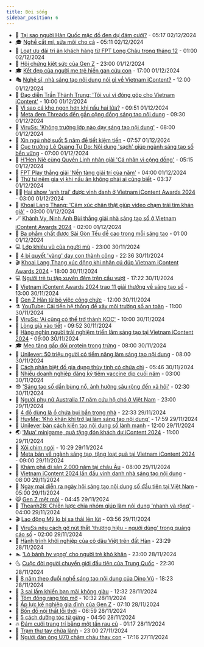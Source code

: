 ```yaml
---
title: Đời sống
sidebar_position: 6
---
```


<!-- vnexpress-doi-song:START -->
- 🚀 [Tại sao người Hàn Quốc mặc đồ đen dự đám cưới?](https://vnexpress.net/tai-sao-nguoi-han-quoc-mac-do-den-du-dam-cuoi-4822749.html) - 05:17 02/12/2024
- 🎓 [Nghề cắt mí, sửa môi cho cá](https://vnexpress.net/nghe-cat-mi-sua-moi-cho-ca-4822542.html) - 05:11 02/12/2024
- 🚦 [Loạt ưu đãi tri ân khách hàng từ FPT Long Châu trong tháng 12](https://vnexpress.net/loat-uu-dai-tri-an-khach-hang-tu-fpt-long-chau-trong-thang-12-4822465.html) - 01:00 02/12/2024
- 🦣 [Hội chứng kiệt sức của Gen Z](https://vnexpress.net/hoi-chung-kiet-suc-cua-gen-z-4821839.html) - 23:00 01/12/2024
- 🎓 [Kết đẹp của người mẹ trẻ hiến gan cứu con](https://vnexpress.net/ket-dep-cua-nguoi-me-tre-hien-gan-cuu-con-4822023.html) - 17:00 01/12/2024
- 🎭 [Nghệ sĩ, nhà sáng tạo nội dung nói gì về Vietnam iContent?](https://vnexpress.net/nghe-si-nha-sang-tao-noi-dung-noi-gi-ve-vietnam-icontent-4822443.html) - 12:00 01/12/2024
- 🦅 [Đạo diễn Trần Thành Trung: &#39;Tôi vui vì đóng góp cho Vietnam iContent&#39;](https://vnexpress.net/dao-dien-tran-thanh-trung-toi-vui-vi-dong-gop-cho-vietnam-icontent-4822501.html) - 10:00 01/12/2024
- 🎃 [Vì sao cá kho ngon hơn khi nấu hai lửa?](https://vnexpress.net/vi-sao-ca-kho-ngon-hon-khi-nau-hai-lua-4822518.html) - 09:51 01/12/2024
- 💪 [Meta đem Threads đến gần cộng đồng sáng tạo nội dung](https://vnexpress.net/meta-dem-threads-den-gan-cong-dong-sang-tao-noi-dung-4822523.html) - 09:30 01/12/2024
- 🐻 [ViruSs: &#39;Không trường lớp nào dạy sáng tạo nội dung&#39;](https://vnexpress.net/viruss-khong-truong-lop-nao-day-sang-tao-noi-dung-4822420.html) - 08:00 01/12/2024
- 🧠 [Xin ngủ nhờ suốt 5 năm để tiết kiệm tiền](https://vnexpress.net/xin-ngu-nho-suot-5-nam-de-tiet-kiem-tien-4822406.html) - 07:57 01/12/2024
- 🐘 [Cục trưởng Lê Quang Tự Do: Nội dung &#39;sạch&#39; giúp ngành sáng tạo số bền vững](https://vnexpress.net/cuc-truong-le-quang-tu-do-noi-dung-sach-giup-nganh-sang-tao-so-ben-vung-4822322.html) - 07:00 01/12/2024
- 👹 [H&#39;Hen Niê cùng Quyền Linh nhận giải &#39;Cá nhân vì cộng đồng&#39;](https://vnexpress.net/h-hen-nie-cung-quyen-linh-nhan-giai-ca-nhan-vi-cong-dong-4822435.html) - 05:15 01/12/2024
- 💂 [FPT Play thắng giải &#39;Nền tảng giải trí của năm&#39;](https://vnexpress.net/fpt-play-thang-giai-nen-tang-giai-tri-cua-nam-4822365.html) - 04:00 01/12/2024
- 🦍 [Thứ tự nêm gia vị khi nấu ăn không phải ai cũng biết](https://vnexpress.net/thu-tu-nem-gia-vi-khi-nau-an-khong-phai-ai-cung-biet-4822382.html) - 03:37 01/12/2024
- 🧑‍🏫 [Hai show &#39;anh trai&#39; được vinh danh ở Vietnam iContent Awards 2024](https://vnexpress.net/hai-show-anh-trai-duoc-vinh-danh-o-vietnam-icontent-awards-2024-4822361.html) - 03:00 01/12/2024
- 🧰 [Khoai Lang Thang: &#39;Cảm xúc chân thật giúp video chạm trái tim khán giả&#39;](https://vnexpress.net/khoai-lang-thang-cam-xuc-chan-that-giup-video-cham-trai-tim-khan-gia-4822360.html) - 03:00 01/12/2024
- 🪄 [Khánh Vy, Ninh Anh Bùi thắng giải nhà sáng tạo số ở Vietnam iContent Awards 2024](https://vnexpress.net/khanh-vy-ninh-anh-bui-thang-giai-nha-sang-tao-so-o-vietnam-icontent-awards-2024-4822366.html) - 02:00 01/12/2024
- 🐲 [Ba phẩm chất được Sài Gòn Tếu đề cao trong mỗi sáng tạo](https://vnexpress.net/ba-pham-chat-duoc-sai-gon-teu-de-cao-trong-moi-sang-tao-4822323.html) - 01:00 01/12/2024
- 💻 [Lớp khiêu vũ của người mù](https://vnexpress.net/lop-khieu-vu-cua-nguoi-mu-4822061.html) - 23:00 30/11/2024
- 🐘 [4 bí quyết &#39;vàng&#39; dạy con thành công](https://vnexpress.net/4-bi-quyet-vang-day-con-thanh-cong-4822066.html) - 22:36 30/11/2024
- 🎬 [Khoai Lang Thang xúc động khi nhận cú đúp Vietnam iContent Awards 2024](https://vnexpress.net/khoai-lang-thang-xuc-dong-khi-nhan-cu-dup-vietnam-icontent-awards-2024-4822346.html) - 18:00 30/11/2024
- 💻 [Người trẻ tụ tập xuyên đêm trên cầu vượt](https://vnexpress.net/nguoi-tre-tu-tap-xuyen-dem-tren-cau-vuot-4820697.html) - 17:22 30/11/2024
- 🧰 [Vietnam iContent Awards 2024 trao 11 giải thưởng về sáng tạo số](https://vnexpress.net/vietnam-icontent-awards-2024-trao-11-giai-thuong-ve-sang-tao-so-4822031-tong-thuat.html) - 13:00 30/11/2024
- 🫣 [Gen Z Hàn từ bỏ việc công chức](https://vnexpress.net/gen-z-han-tu-bo-viec-cong-chuc-4822271.html) - 12:00 30/11/2024
- ⚗️ [YouTube: Cải tiến hệ thống để xây môi trường số an toàn](https://vnexpress.net/youtube-cai-tien-he-thong-de-xay-moi-truong-so-an-toan-4822319.html) - 11:00 30/11/2024
- 🌊 [ViruSs: &#39;Ai cũng có thể trở thành KOC&#39;](https://vnexpress.net/viruss-ai-cung-co-the-tro-thanh-koc-4822268.html) - 10:00 30/11/2024
- 💃 [Lòng già xào tiết](https://vnexpress.net/doi-song-cooking-long-gia-xao-tiet-4822274.html) - 09:52 30/11/2024
- 🦆 [Hàng nghìn người trải nghiệm triển lãm sáng tạo tại Vietnam iContent 2024](https://vnexpress.net/hang-nghin-nguoi-trai-nghiem-trien-lam-sang-tao-tai-vietnam-icontent-2024-4822282.html) - 09:00 30/11/2024
- 🎓 [Mẹo tăng gấp đôi protein trong trứng](https://vnexpress.net/doi-song-cooking-meo-tang-gap-doi-protein-trong-trung-4820770.html) - 08:00 30/11/2024
- 💪 [Unilever: 50 triệu người có tiềm năng làm sáng tạo nội dung](https://vnexpress.net/unilever-50-trieu-nguoi-co-tiem-nang-lam-sang-tao-noi-dung-4822256.html) - 08:00 30/11/2024
- 🤔 [Cách phân biệt đồ gia dụng thủy tinh có chứa chì](https://vnexpress.net/cach-phan-biet-do-gia-dung-thuy-tinh-co-chua-chi-4820887.html) - 05:46 30/11/2024
- 🧰 [Nhiều doanh nghiệp đăng ký tiêm vaccine dịp cuối năm](https://vnexpress.net/nhieu-doanh-nghiep-dang-ky-tiem-vaccine-dip-cuoi-nam-4822157.html) - 03:00 30/11/2024
- 😎 [&#39;Sáng tạo số dần bùng nổ, ảnh hưởng sâu rộng đến xã hội&#39;](https://vnexpress.net/sang-tao-so-dan-bung-no-anh-huong-sau-rong-den-xa-hoi-4822027-tong-thuat.html) - 02:30 30/11/2024
- 🌮 [Người phụ nữ Australia 17 năm cứu hộ chó ở Việt Nam](https://vnexpress.net/nguoi-phu-nu-australia-17-nam-cuu-ho-cho-o-viet-nam-4818342.html) - 23:00 29/11/2024
- 🧠 [4 đồ dùng là ổ chứa bụi bẩn trong nhà](https://vnexpress.net/4-do-dung-la-o-chua-bui-ban-trong-nha-4821714.html) - 22:33 29/11/2024
- 🎡 [HuyMe: &#39;Khó khăn khi trở lại làm sáng tạo nội dung&#39;](https://vnexpress.net/huyme-kho-khan-khi-tro-lai-lam-sang-tao-noi-dung-4820999.html) - 17:59 29/11/2024
- 🎡 [Unilever bàn cách kiến tạo nội dung số lành mạnh](https://vnexpress.net/unilever-ban-cach-kien-tao-noi-dung-so-lanh-manh-4821978.html) - 12:00 29/11/2024
- 🌏 [&#39;Mưa&#39; minigame, quà tặng đón khách dự iContent 2024](https://vnexpress.net/mua-minigame-qua-tang-don-khach-du-icontent-2024-4821680.html) - 11:00 29/11/2024
- 🐻 [Xôi chim ngói](https://vnexpress.net/doi-song-cooking-xoi-chim-ngoi-4821917.html) - 10:29 29/11/2024
- 💂 [Meta bàn về ngành sáng tạo, tặng loạt quà tại Vietnam iContent 2024](https://vnexpress.net/meta-ban-ve-nganh-sang-tao-tang-loat-qua-tai-vietnam-icontent-2024-4821807.html) - 09:00 29/11/2024
- 🥸 [Khám phá di sản 2.000 năm tại châu Âu](https://vnexpress.net/kham-pha-di-san-2-000-nam-tai-chau-au-4821133.html) - 08:00 29/11/2024
- 🌋 [Vietnam iContent 2024 lần đầu vinh danh nhà sáng tạo nội dung](https://vnexpress.net/vietnam-icontent-2024-lan-dau-vinh-danh-nha-sang-tao-noi-dung-4821129.html) - 08:00 29/11/2024
- 🦩 [Ngày mai diễn ra ngày hội sáng tạo nội dung số đầu tiên tại Việt Nam](https://vnexpress.net/ngay-mai-dien-ra-ngay-hoi-sang-tao-noi-dung-so-dau-tien-tai-viet-nam-4821616.html) - 05:00 29/11/2024
- 😺 [Gen Z mệt mỏi](https://vnexpress.net/gen-z-met-moi-4821166.html) - 04:45 29/11/2024
- 🐻 [Theanh28: Chiến lược chia nhóm giúp làm nội dung &#39;nhanh và rộng&#39;](https://vnexpress.net/theanh28-chien-luoc-chia-nhom-giup-lam-noi-dung-nhanh-va-rong-4821555.html) - 04:00 29/11/2024
- 🎬 [Lao động Mỹ lo bị sa thải lén lút](https://vnexpress.net/lao-dong-my-lo-bi-sa-thai-len-lut-4821572.html) - 03:56 29/11/2024
- 🎊 [ViruSs nêu cách gỡ nút thắt &#39;thương hiệu - người dùng&#39; trong quảng cáo số](https://vnexpress.net/viruss-neu-cach-go-nut-that-thuong-hieu-nguoi-dung-trong-quang-cao-so-4821337.html) - 02:00 29/11/2024
- 💄 [Hành trình khởi nghiệp của cô dâu Việt trên đất Hàn](https://vnexpress.net/hanh-trinh-khoi-nghiep-cua-co-dau-viet-tren-dat-han-4819158.html) - 23:29 28/11/2024
- 🏊 [&#39;Lò bánh hy vọng&#39; cho người trẻ khó khăn](https://vnexpress.net/lo-banh-hy-vong-cho-nguoi-tre-kho-khan-4821282.html) - 23:00 28/11/2024
- 🌜 [Cuộc đời người chuyển giới đầu tiên của Trung Quốc](https://vnexpress.net/cuoc-doi-nguoi-chuyen-gioi-dau-tien-cua-trung-quoc-4820465.html) - 22:30 28/11/2024
- 🤡 [8 năm theo đuổi nghề sáng tạo nội dung của Dino Vũ](https://vnexpress.net/8-nam-theo-duoi-nghe-sang-tao-noi-dung-cua-dino-vu-4821162.html) - 18:23 28/11/2024
- 🥰 [3 sai lầm khiến bạn mãi không giàu](https://vnexpress.net/3-sai-lam-khien-ban-mai-khong-giau-4820780.html) - 12:32 28/11/2024
- 🦍 [Tôm đồng rang tóp mỡ](https://vnexpress.net/doi-song-cooking-tom-dong-rang-top-mo-4821531.html) - 10:32 28/11/2024
- 🫣 [Áp lực kế nghiệp gia đình của Gen Z](https://vnexpress.net/ap-luc-ke-nghiep-gia-dinh-cua-gen-z-4821164.html) - 07:10 28/11/2024
- 🚦 [Bốn đồ nội thất lỗi thời](https://vnexpress.net/bon-do-noi-that-loi-thoi-4820717.html) - 06:59 28/11/2024
- 🐘 [5 cách dưỡng tóc từ gừng](https://vnexpress.net/5-cach-duong-toc-tu-gung-4820983.html) - 04:50 28/11/2024
- 🔥 [Đám cưới trang trí bằng một tấn rau củ](https://vnexpress.net/dam-cuoi-trang-tri-bang-mot-tan-rau-cu-4820725.html) - 01:17 28/11/2024
- 🎃 [Trạm thư tay chữa lành](https://vnexpress.net/tram-thu-tay-chua-lanh-4820525.html) - 23:00 27/11/2024
- 🥳 [Người đàn ông U70 chăm cháu thay con](https://vnexpress.net/nguoi-dan-ong-u70-cham-chau-thay-con-4819132.html) - 17:16 27/11/2024<!-- vnexpress-doi-song:END -->
